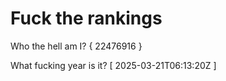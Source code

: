 # Fuck the rankings

Who the hell am I?
{ 22476916 }

What fucking year is it?
[ 2025-03-21T06:13:20Z ]
